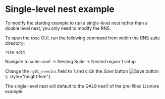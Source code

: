 # Single-level nest example

To modify the starting example to run a single-level nest rather than a double level nest, you only need to modify the RNS.

To open the rose GUI, run the following command from within the RNS suite directory:

```
rose edit
```

Navigate to suite-conf &rarr;  Nesting Suite &rarr;  Nested region 1 setup 

Change the `rg01_nreslns` field to 1 and click the _Save_ button ![Save button](/assets/save_button.png){: style="height:1em"}.

The single-level nest will default to the GAL9 nest1 of the pre-filled Lismore example.
